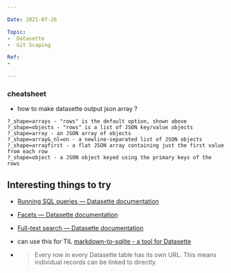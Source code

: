 ```yaml
---

Date: 2021-07-26

Topic:
-  Datasette
-  Git Scaping

Ref:
-

---
```


### cheatsheet

* how to make datasette output json array ?

```
?_shape=arrays - "rows" is the default option, shown above
?_shape=objects - "rows" is a list of JSON key/value objects
?_shape=array - an JSON array of objects
?_shape=array&_nl=on - a newline-separated list of JSON objects
?_shape=arrayfirst - a flat JSON array containing just the first value from each row
?_shape=object - a JSON object keyed using the primary keys of the rows

```


## Interesting things to try

* [Running SQL queries — Datasette documentation](https://docs.datasette.io/en/latest/sql_queries.html#cross-database-queries)

* [Facets — Datasette documentation](https://docs.datasette.io/en/latest/facets.html)

* [Full-text search — Datasette documentation](https://docs.datasette.io/en/latest/full_text_search.html)

* can use this for TIL [markdown-to-sqlite - a tool for Datasette](https://datasette.io/tools/markdown-to-sqlite)


* > Every row in every Datasette table has its own URL. This means individual records can be linked to directly.




